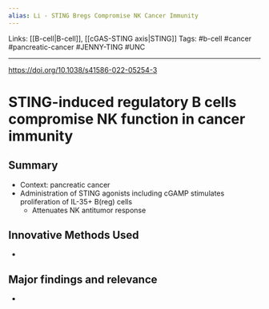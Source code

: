 ```yaml
---
alias: Li - STING Bregs Compromise NK Cancer Immunity
---
```


Links: [[B-cell|B-cell]], [[cGAS-STING axis|STING]]
Tags: #b-cell #cancer #pancreatic-cancer #JENNY-TING #UNC

---

https://doi.org/10.1038/s41586-022-05254-3

# STING-induced regulatory B cells compromise NK function in cancer immunity

## Summary
- Context: pancreatic cancer
- Administration of STING agonists including cGAMP stimulates proliferation of IL-35+ B(reg) cells
	- Attenuates NK antitumor response 

## Innovative Methods Used
- 

## Major findings and relevance
-  

